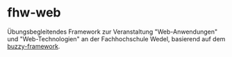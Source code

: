 
# fhw-web

Übungsbegleitendes Framework zur Veranstaltung "Web-Anwendungen" und "Web-Technologien" an der Fachhochschule Wedel, basierend auf dem [buzzy-framework](https://github.com/marianpg/buzzy).
